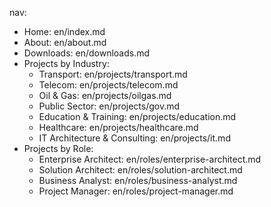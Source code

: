 nav:
  - Home: en/index.md
  - About: en/about.md
  - Downloads: en/downloads.md
  - Projects by Industry:
      - Transport: en/projects/transport.md
      - Telecom: en/projects/telecom.md
      - Oil & Gas: en/projects/oilgas.md
      - Public Sector: en/projects/gov.md
      - Education & Training: en/projects/education.md
      - Healthcare: en/projects/healthcare.md
      - IT Architecture & Consulting: en/projects/it.md
  - Projects by Role:
      - Enterprise Architect: en/roles/enterprise-architect.md
      - Solution Architect: en/roles/solution-architect.md
      - Business Analyst: en/roles/business-analyst.md
      - Project Manager: en/roles/project-manager.md